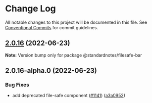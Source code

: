 # Change Log

All notable changes to this project will be documented in this file.
See [Conventional Commits](https://conventionalcommits.org) for commit guidelines.

## [2.0.16](https://github.com/standardnotes/app/compare/@standardnotes/filesafe-bar@2.0.16-alpha.0...@standardnotes/filesafe-bar@2.0.16) (2022-06-23)

**Note:** Version bump only for package @standardnotes/filesafe-bar

## 2.0.16-alpha.0 (2022-06-23)

### Bug Fixes

* add deprecated file-safe component ([#1141](https://github.com/standardnotes/app/issues/1141)) ([a3a0952](https://github.com/standardnotes/app/commit/a3a0952e687f6084aa64fc770a6e40e71663653b))
